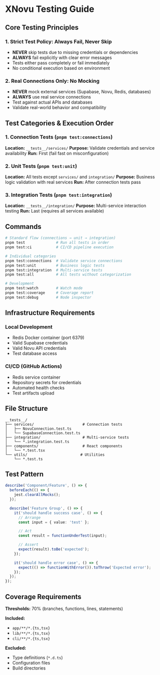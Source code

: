 # XNovu Testing Guide

## Core Testing Principles

### 1. Strict Test Policy: Always Fail, Never Skip
- **NEVER** skip tests due to missing credentials or dependencies
- **ALWAYS** fail explicitly with clear error messages
- Tests either pass completely or fail immediately
- No conditional execution based on environment

### 2. Real Connections Only: No Mocking
- **NEVER** mock external services (Supabase, Novu, Redis, databases)
- **ALWAYS** use real service connections
- Test against actual APIs and databases
- Validate real-world behavior and compatibility

## Test Categories & Execution Order

### 1. Connection Tests (`pnpm test:connections`)
**Location:** `__tests__/services/`
**Purpose:** Validate credentials and service availability
**Run:** First (fail fast on misconfiguration)

### 2. Unit Tests (`pnpm test:unit`)
**Location:** All tests except `services/` and `integration/`
**Purpose:** Business logic validation with real services
**Run:** After connection tests pass

### 3. Integration Tests (`pnpm test:integration`)
**Location:** `__tests__/integration/`
**Purpose:** Multi-service interaction testing
**Run:** Last (requires all services available)

## Commands

```bash
# Standard flow (connections → unit → integration)
pnpm test              # Run all tests in order
pnpm test:ci           # CI/CD pipeline execution

# Individual categories
pnpm test:connections  # Validate service connections
pnpm test:unit         # Business logic tests
pnpm test:integration  # Multi-service tests
pnpm test:all          # All tests without categorization

# Development
pnpm test:watch        # Watch mode
pnpm test:coverage     # Coverage report
pnpm test:debug        # Node inspector
```

## Infrastructure Requirements

### Local Development
- Redis Docker container (port 6379)
- Valid Supabase credentials
- Valid Novu API credentials
- Test database access

### CI/CD (GitHub Actions)
- Redis service container
- Repository secrets for credentials
- Automated health checks
- Test artifacts upload

## File Structure

```
__tests__/
├── services/                      # Connection tests
│   ├── NovuConnection.test.ts
│   └── SupabaseConnection.test.ts
├── integration/                   # Multi-service tests
│   └── *.integration.test.ts
├── components/                    # React components
│   └── *.test.tsx
└── utils/                        # Utilities
    └── *.test.ts
```

## Test Pattern

```typescript
describe('Component/Feature', () => {
  beforeEach(() => {
    jest.clearAllMocks();
  });

  describe('Feature Group', () => {
    it('should handle success case', () => {
      // Arrange
      const input = { value: 'test' };

      // Act
      const result = functionUnderTest(input);

      // Assert
      expect(result).toBe('expected');
    });

    it('should handle error case', () => {
      expect(() => functionWithError()).toThrow('Expected error');
    });
  });
});
```

## Coverage Requirements

**Thresholds:** 70% (branches, functions, lines, statements)

**Included:**
- `app/**/*.{ts,tsx}`
- `lib/**/*.{ts,tsx}`
- `cli/**/*.{ts,tsx}`

**Excluded:**
- Type definitions (`*.d.ts`)
- Configuration files
- Build directories